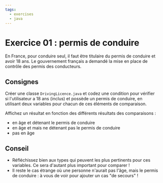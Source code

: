 ```yaml
---
tags:
  - exercises
  - java
---
```


# Exercice 01 : permis de conduire

En France, pour conduire seul, il faut être titulaire du permis de conduire et avoir 18 ans. Le gouvernement français a demandé la mise en place de contrôle des permis des conducteurs.

## Consignes

Créer une classe `DrivingLicence.java` et codez une condition pour vérifier si l'utilisateur a 18 ans (inclus) et possède un permis de conduire, en utilisant deux variables pour chacun de ces éléments de comparaison.

Affichez un résultat en fonction des différents résultats des comparaisons :

- en âge et détenant le permis de conduire
- en âge et mais ne détenant pas le permis de conduire
- pas en âge

## Conseil

- Réfléchissez bien aux types qui peuvent les plus pertinents pour ces variables. Ce sera d'autant plus important pour comparer !
- Il reste le cas étrange où une personne n'aurait pas l'âge, mais le permis de conduire : à vous de voir pour ajouter un cas "de secours" !
